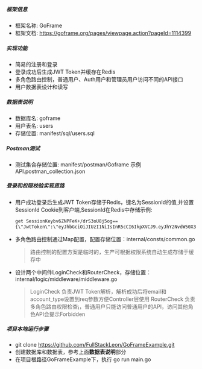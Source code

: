 ##### 框架信息

- 框架名称: GoFrame
- 框架文档: https://goframe.org/pages/viewpage.action?pageId=1114399

##### 实现功能

- 简易的注册和登录
- 登录成功后生成JWT Token并缓存在Redis
- 多角色路由控制，普通用户、Auth用户和管理员用户访问不同的API接口
- 用户数据表设计和读写

##### 数据表说明

- 数据库名: goframe
- 用户表名: users
- 存储位置: manifest/sql/users.sql

##### Postman测试

- 测试集合存储位置: manifest/postman/Goframe 示例API.postman_collection.json

##### 登录和权限校验实现思路

- 用户成功登录后生成JWT Token存储于Redis，键名为SessionId的值,并设置SessionId Cookie到客户端,SessionId在Redis中存储示例:

  ```markdown
  get SessionKeybv6ZNPFeK+/drS3oU8j5og==
  {\"JwtToken\":\"eyJhbGciOiJIUzI1NiIsInR5cCI6IkpXVCJ9.eyJhY2NvdW50X3R5cGUiOiJhZG1pbiIsImVtYWlsIjoiMTAyQGdtYWlsLmNvbSIsImV4cCI6MTcxMjYzMzQ2NywidXNlcm5hbWUiOiJqYWNrMiJ9.zw8BOfIyFaVrkbsZ22HLCume6CA7G_yINsKcnkV0HXY\"}¡
  ```
- 多角色路由控制通过Map配置，配置存储位置：internal/consts/common.go

  > 路由控制的配置方案是临时的，生产可根据权限系统自动生成存储于缓存中
  >
- 设计两个中间件LoginCheck和RouterCheck，存储位置：internal/logic/middleware/middleware.go

  > LoginCheck 负责JWT Token解析，解析成功后将email和account_type设置到req参数方便Controller层使用
  > RouterCheck 负责多角色路由权限检查¡，普通用户只能访问普通用户的API，访问其他角色API会提示Forbidden

##### 项目本地运行步骤
- git clone https://github.com/FullStackLeon/GoFrameExample.git
- 创建数据库和数据表，参考上面**数据表说明**部分
- 在项目根路径GoFrameExample下，执行 go run main.go
